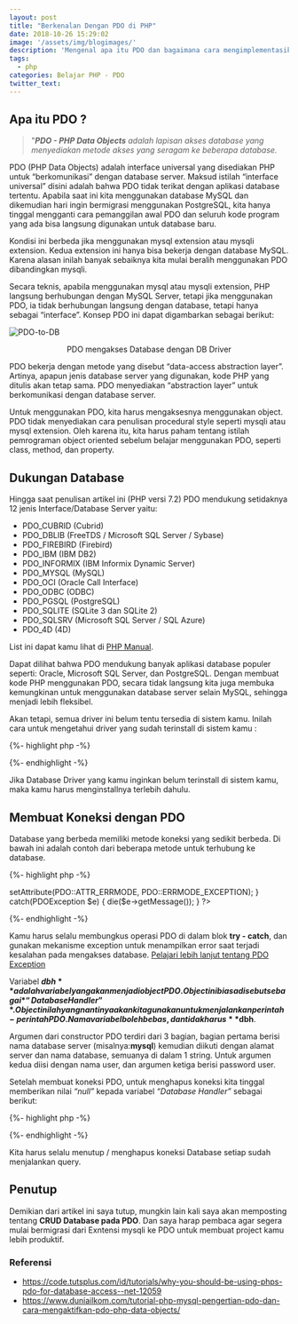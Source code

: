 ```yaml
---
layout: post
title: "Berkenalan Dengan PDO di PHP"
date: 2018-10-26 15:29:02
image: '/assets/img/blogimages/'
description: 'Mengenal apa itu PDO dan bagaimana cara mengimplementasikannya'
tags:
  - php
categories: Belajar PHP - PDO
twitter_text:
---
```


## Apa itu PDO ?
> "***PDO - PHP Data Objects*** *adalah lapisan akses database yang menyediakan metode akses yang seragam ke beberapa database.*

PDO (PHP Data Objects) adalah interface universal yang disediakan PHP untuk “berkomunikasi” dengan database server. Maksud istilah “interface universal” disini adalah bahwa PDO tidak terikat dengan aplikasi database tertentu. Apabila saat ini kita menggunakan database MySQL dan dikemudian hari ingin bermigrasi menggunakan PostgreSQL, kita hanya tinggal mengganti cara pemanggilan awal PDO dan seluruh kode program yang ada bisa langsung digunakan untuk database baru.

Kondisi ini berbeda jika menggunakan mysql extension atau mysqli extension. Kedua extension ini hanya bisa bekerja dengan database MySQL. Karena alasan inilah banyak sebaiknya kita mulai beralih menggunakan PDO dibandingkan mysqli.

Secara teknis, apabila menggunakan mysql atau mysqli extension, PHP langsung berhubungan dengan MySQL Server, tetapi jika menggunakan PDO, ia tidak berhubungan langsung dengan database, tetapi hanya sebagai “interface”. Konsep PDO ini dapat digambarkan sebagai berikut:

![PDO-to-DB](https://s3.amazonaws.com/nettuts/693_pdo/pdo-to-db.png)
<p style="text-align: center">PDO mengakses Database dengan DB Driver</p>

PDO bekerja dengan metode yang disebut “data-access abstraction layer”. Artinya, apapun jenis database server yang digunakan, kode PHP yang ditulis akan tetap sama. PDO menyediakan “abstraction layer” untuk berkomunikasi dengan database server.

Untuk menggunakan PDO, kita harus mengaksesnya menggunakan object. PDO tidak menyediakan cara penulisan procedural style seperti mysqli atau mysql extension. Oleh karena itu, kita harus paham tentang istilah pemrograman object oriented sebelum belajar menggunakan PDO, seperti class, method, dan property.

## Dukungan Database
Hingga saat penulisan artikel ini (PHP versi 7.2) PDO mendukung setidaknya 12 jenis Interface/Database Server yaitu:

- PDO_CUBRID (Cubrid)
- PDO_DBLIB	(FreeTDS / Microsoft SQL Server / Sybase)
- PDO_FIREBIRD (Firebird)
- PDO_IBM	(IBM DB2)
- PDO_INFORMIX (IBM Informix Dynamic Server)
- PDO_MYSQL	(MySQL)
- PDO_OCI	(Oracle Call Interface)
- PDO_ODBC (ODBC)
- PDO_PGSQL	(PostgreSQL)
- PDO_SQLITE (SQLite 3 dan SQLite 2)
- PDO_SQLSRV (Microsoft SQL Server / SQL Azure)
- PDO_4D (4D)

List ini dapat kamu lihat di [PHP Manual](http://php.net/manual/en/pdo.drivers.php).

Dapat dilihat bahwa PDO mendukung banyak aplikasi database populer seperti: Oracle, Microsoft SQL Server, dan PostgreSQL. Dengan membuat kode PHP menggunakan PDO, secara tidak langsung kita juga membuka kemungkinan untuk menggunakan database server selain MySQL, sehingga menjadi lebih fleksibel.

Akan tetapi, semua driver ini belum tentu tersedia di sistem kamu. Inilah cara untuk mengetahui driver yang sudah terinstall di sistem kamu :

{%- highlight php -%}
<?php
  print_r(PDO::getAvailableDrivers());
?>
{%- endhighlight -%}

Jika Database Driver yang kamu inginkan belum terinstall di sistem kamu, maka kamu harus menginstallnya terlebih dahulu.

## Membuat Koneksi dengan PDO
Database yang berbeda memiliki metode koneksi yang sedikit berbeda. Di bawah ini adalah contoh dari beberapa metode untuk terhubung ke database.

{%- highlight php -%}
<?php
  try {
    # MS SQL Server
    $dbh = new PDO("sqlsrv:server={$host};database={$dbname}", $user, $pass);

    # MySQL
    $dbh = new PDO("mysql:host={$host};dbname={$dbname}", $user, $pass);

    # SQLite
    $dbh = new PDO("sqlite:path/database/database.db");

    # Menampilan pesan error jika terjadi exception saat mengakses Database.
    $dbh->setAttribute(PDO::ATTR_ERRMODE, PDO::ERRMODE_EXCEPTION);
  }
  catch(PDOException $e) {
    die($e->getMessage());
  }
?>
{%- endhighlight -%}

Kamu harus selalu membungkus operasi PDO di dalam blok **try - catch**, dan gunakan mekanisme exception untuk menampilkan error saat terjadi kesalahan pada mengakses database. [Pelajari lebih lanjut tentang PDO Exception](http://php.net/manual/en/class.pdoexception.php)

Variabel **$dbh** adalah variabel yang akan menjadi object PDO. Object ini biasa disebut sebagai *“Database Handler”*. Object inilah yang nantinya akan kita gunakan untuk menjalankan perintah-perintah PDO. Nama variabel boleh bebas, dan tidak harus **$dbh**.

Argumen dari constructor PDO terdiri dari 3 bagian, bagian pertama berisi nama database server (misalnya:**mysql**) kemudian diikuti dengan alamat server dan nama database, semuanya di dalam 1 string. Untuk argumen kedua diisi dengan nama user, dan argumen ketiga berisi password user.

Setelah membuat koneksi PDO, untuk menghapus koneksi kita tinggal memberikan nilai *“null”* kepada variabel *“Database Handler”* sebagai berikut:

{%- highlight php -%}
<?php
  $dbh = null;
?>
{%- endhighlight -%}

Kita harus selalu menutup / menghapus koneksi Database setiap sudah menjalankan query.

## Penutup
Demikian dari artikel ini saya tutup, mungkin lain kali saya akan memposting tentang **CRUD Database pada PDO**. Dan saya harap pembaca agar segera mulai bermigrasi dari Exntensi mysqli ke PDO untuk membuat project kamu lebih produktif.

### Referensi
- https://code.tutsplus.com/id/tutorials/why-you-should-be-using-phps-pdo-for-database-access--net-12059
- https://www.duniailkom.com/tutorial-php-mysql-pengertian-pdo-dan-cara-mengaktifkan-pdo-php-data-objects/
